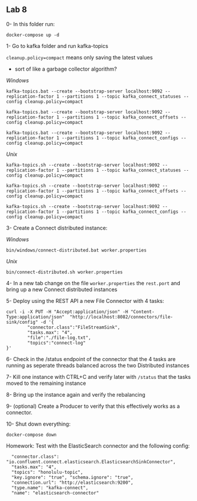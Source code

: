 ## Lab 8

0- In this folder run:

```
docker-compose up -d
```


1- Go to kafka folder and run kafka-topics

`cleanup.policy=compact` means only saving the latest values
- sort of like a garbage collector algorithm?

*Windows*

```
kafka-topics.bat --create --bootstrap-server localhost:9092 --replication-factor 1 --partitions 1 --topic kafka_connect_statuses --config cleanup.policy=compact

kafka-topics.bat --create --bootstrap-server localhost:9092 --replication-factor 1 --partitions 1 --topic kafka_connect_offsets --config cleanup.policy=compact

kafka-topics.bat --create --bootstrap-server localhost:9092 --replication-factor 1 --partitions 1 --topic kafka_connect_configs --config cleanup.policy=compact
```

*Unix*

```
kafka-topics.sh --create --bootstrap-server localhost:9092 --replication-factor 1 --partitions 1 --topic kafka_connect_statuses --config cleanup.policy=compact

kafka-topics.sh --create --bootstrap-server localhost:9092 --replication-factor 1 --partitions 1 --topic kafka_connect_offsets --config cleanup.policy=compact

kafka-topics.sh --create --bootstrap-server localhost:9092 --replication-factor 1 --partitions 1 --topic kafka_connect_configs --config cleanup.policy=compact
```

3- Create a Connect distributed instance:

*Windows*

```
bin/windows/connect-distributed.bat worker.properties
```

*Unix*

```
bin/connect-distributed.sh worker.properties
```

4- In a new tab change on the file `worker.properties` the `rest.port` and bring up a new Connect distributed instances

5- Deploy using the REST API a new File Connector with 4 tasks:

```
curl -i -X PUT -H "Accept:application/json" -H "Content-Type:application/json"  "http://localhost:8082/connectors/file-sink/config" -d '{
        "connector.class":"FileStreamSink",
        "tasks.max": "4",
        "file":"./file-log.txt",
        "topics":"connect-log"
}'
```

6- Check in the /status endpoint of the connector that the 4 tasks are running as seperate threads balanced across the two Distributed instances

7- Kill one instance with CTRL+C and verify later with `/status` that the tasks moved to the remaining instance

8- Bring up the instance again and verify the rebalancing

9- (optional) Create a Producer to verify that this effectively works as a connector.

10- Shut down everything:

```
docker-compose down
```

Homework: Test with the ElasticSearch connector and the following config:

```
  "connector.class": "io.confluent.connect.elasticsearch.ElasticsearchSinkConnector",
  "tasks.max": "4",
  "topics": "honolulu-topic",
  "key.ignore": "true", "schema.ignore": "true",
  "connection.url": "http://elasticsearch:9200",
  "type.name": "kafka-connect",
  "name": "elasticsearch-connector"
```
